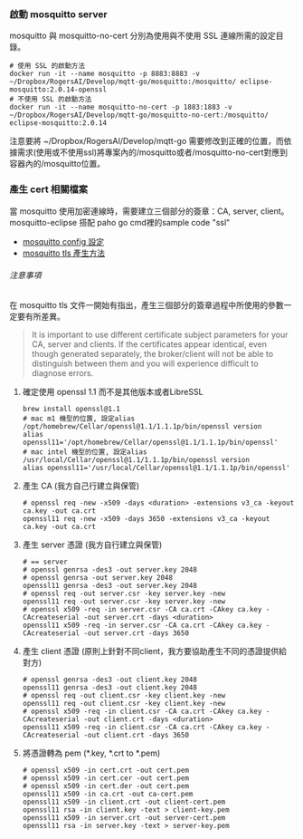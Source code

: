 

### 啟動 mosquitto server

mosquitto 與 mosquitto-no-cert 分別為使用與不使用 SSL 連線所需的設定目錄。

```shell
# 使用 SSL 的啟動方法
docker run -it --name mosquitto -p 8883:8883 -v ~/Dropbox/RogersAI/Develop/mqtt-go/mosquitto:/mosquitto/ eclipse-mosquitto:2.0.14-openssl
# 不使用 SSL 的啟動方法
docker run -it --name mosquitto-no-cert -p 1883:1883 -v ~/Dropbox/RogersAI/Develop/mqtt-go/mosquitto-no-cert:/mosquitto/ eclipse-mosquitto:2.0.14
```
注意要將 ~/Dropbox/RogersAI/Develop/mqtt-go 需要修改到正確的位置，而依據需求(使用或不使用ssl)將專案內的/mosquitto或者/mosquitto-no-cert對應到容器內的/mosquitto位置。


### 產生 cert 相關檔案
當 mosquitto 使用加密連線時，需要建立三個部分的簽章：CA, server, client。
mosquitto-eclipse 搭配 paho go cmd裡的sample code "ssl"

* [mosquitto config 設定](https://mosquitto.org/man/mosquitto-conf-5.html)
* [mosquitto tls 產生方法](https://mosquitto.org/man/mosquitto-tls-7.html)

###### 注意事項

在 mosquitto tls 文件一開始有指出，產生三個部分的簽章過程中所使用的參數一定要有所差異。
> It is important to use different certificate subject parameters for your CA, server and clients.
> If the certificates appear identical, even though generated separately,
> the broker/client will not be able to distinguish between them and you will experience difficult to diagnose errors.

1. 確定使用 openssl 1.1 而不是其他版本或者LibreSSL
    ```shell
    brew install openssl@1.1
    # mac m1 機型的位置, 設定alias
    /opt/homebrew/Cellar/openssl@1.1/1.1.1p/bin/openssl version
    alias openssl11='/opt/homebrew/Cellar/openssl@1.1/1.1.1p/bin/openssl' 
    # mac intel 機型的位置, 設定alias
    /usr/local/Cellar/openssl@1.1/1.1.1p/bin/openssl version
    alias openssl11='/usr/local/Cellar/openssl@1.1/1.1.1p/bin/openssl'
    ```
2. 產生 CA (我方自己行建立與保管)
    ```shell
    # openssl req -new -x509 -days <duration> -extensions v3_ca -keyout ca.key -out ca.crt
    openssl11 req -new -x509 -days 3650 -extensions v3_ca -keyout ca.key -out ca.crt
    ```
3. 產生 server 憑證 (我方自行建立與保管)
    ```shell
    # == server
    # openssl genrsa -des3 -out server.key 2048
    # openssl genrsa -out server.key 2048
    openssl11 genrsa -des3 -out server.key 2048
    # openssl req -out server.csr -key server.key -new
    openssl11 req -out server.csr -key server.key -new
    # openssl x509 -req -in server.csr -CA ca.crt -CAkey ca.key -CAcreateserial -out server.crt -days <duration>
    openssl11 x509 -req -in server.csr -CA ca.crt -CAkey ca.key -CAcreateserial -out server.crt -days 3650
    ```

4. 產生 client 憑證 (原則上針對不同client，我方要協助產生不同的憑證提供給對方)
    ```shell
    # openssl genrsa -des3 -out client.key 2048
    openssl11 genrsa -des3 -out client.key 2048
    # openssl req -out client.csr -key client.key -new
    openssl11 req -out client.csr -key client.key -new
    # openssl x509 -req -in client.csr -CA ca.crt -CAkey ca.key -CAcreateserial -out client.crt -days <duration>
    openssl11 x509 -req -in client.csr -CA ca.crt -CAkey ca.key -CAcreateserial -out client.crt -days 3650
    ```

5. 將憑證轉為 pem (*.key, *.crt to *.pem)
    ```shell
    # openssl x509 -in cert.crt -out cert.pem
    # openssl x509 -in cert.cer -out cert.pem
    # openssl x509 -in cert.der -out cert.pem
    openssl11 x509 -in ca.crt -out ca-cert.pem
    openssl11 x509 -in client.crt -out client-cert.pem
    openssl11 rsa -in client.key -text > client-key.pem
    openssl11 x509 -in server.crt -out server-cert.pem
    openssl11 rsa -in server.key -text > server-key.pem
    ```
